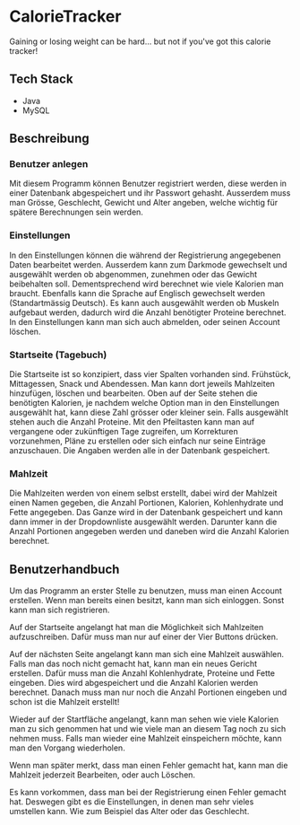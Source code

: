 # CalorieTracker
Gaining or losing weight can be hard... but not if you've got this calorie tracker!

## Tech Stack
- Java
- MySQL

## Beschreibung
### Benutzer anlegen
Mit diesem Programm können Benutzer registriert werden, diese werden in einer Datenbank 
abgespeichert und ihr Passwort gehasht. Ausserdem muss man Grösse, Geschlecht, Gewicht und 
Alter angeben, welche wichtig für spätere Berechnungen sein werden.
### Einstellungen 
In den Einstellungen können die während der Registrierung angegebenen Daten bearbeitet werden. 
Ausserdem kann zum Darkmode gewechselt und ausgewählt werden ob abgenommen, zunehmen 
oder das Gewicht beibehalten soll. Dementsprechend wird berechnet wie viele Kalorien man 
braucht. Ebenfalls kann die Sprache auf Englisch gewechselt werden (Standartmässig Deutsch). Es 
kann auch ausgewählt werden ob Muskeln aufgebaut werden, dadurch wird die Anzahl benötigter 
Proteine berechnet. In den Einstellungen kann man sich auch abmelden, oder seinen Account 
löschen.
### Startseite (Tagebuch)
Die Startseite ist so konzipiert, dass vier Spalten vorhanden sind. Frühstück, Mittagessen, Snack und 
Abendessen. Man kann dort jeweils Mahlzeiten hinzufügen, löschen und bearbeiten. Oben auf der 
Seite stehen die benötigten Kalorien, je nachdem welche Option man in den Einstellungen 
ausgewählt hat, kann diese Zahl grösser oder kleiner sein. Falls ausgewählt stehen auch die Anzahl 
Proteine. Mit den Pfeiltasten kann man auf vergangene oder zukünftigen Tage zugreifen, um 
Korrekturen vorzunehmen, Pläne zu erstellen oder sich einfach nur seine Einträge anzuschauen. Die 
Angaben werden alle in der Datenbank gespeichert.
### Mahlzeit
Die Mahlzeiten werden von einem selbst erstellt, dabei wird der Mahlzeit einen Namen gegeben, die
Anzahl Portionen, Kalorien, Kohlenhydrate und Fette angegeben. Das Ganze wird in der Datenbank 
gespeichert und kann dann immer in der Dropdownliste ausgewählt werden. Darunter kann die 
Anzahl Portionen angegeben werden und daneben wird die Anzahl Kalorien berechnet.

## Benutzerhandbuch
Um das Programm an erster Stelle zu benutzen, muss man einen Account erstellen. Wenn 
man bereits einen besitzt, kann man sich einloggen. Sonst kann man sich registrieren.  

Auf der Startseite angelangt hat man die Möglichkeit sich Mahlzeiten aufzuschreiben. Dafür 
muss man nur auf einer der Vier Buttons drücken.  

Auf der nächsten Seite angelangt kann man sich eine Mahlzeit auswählen. Falls man das 
noch nicht gemacht hat, kann man ein neues Gericht erstellen. Dafür muss man die Anzahl 
Kohlenhydrate, Proteine und Fette eingeben. Dies wird abgespeichert und die Anzahl 
Kalorien werden berechnet. Danach muss man nur noch die Anzahl Portionen eingeben und 
schon ist die Mahlzeit erstellt!  

Wieder auf der Startfläche angelangt, kann man sehen wie viele Kalorien man zu sich 
genommen hat und wie viele man an diesem Tag noch zu sich nehmen muss. Falls man 
wieder eine Mahlzeit einspeichern möchte, kann man den Vorgang wiederholen.  

Wenn man später merkt, dass man einen Fehler gemacht hat, kann man die Mahlzeit 
jederzeit Bearbeiten, oder auch Löschen.  

Es kann vorkommen, dass man bei der Registrierung einen Fehler gemacht hat. Deswegen 
gibt es die Einstellungen, in denen man sehr vieles umstellen kann. Wie zum Beispiel das 
Alter oder das Geschlecht.
